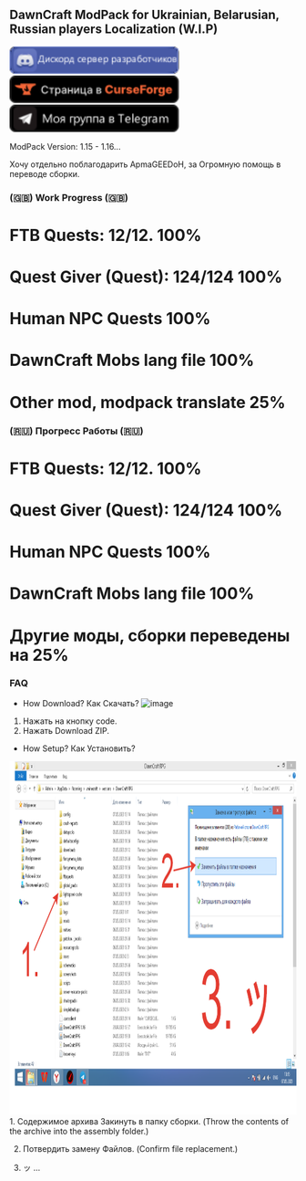 ## DawnCraft ModPack for Ukrainian, Belarusian, Russian players Localization (W.I.P)

<a href="https://www.curseforge.com/linkout?remoteUrl=https%253a%252f%252fdiscord.com%252finvite%252fUjPx5jzd3m">
    <img height="48" img src="Для Github/Discord.png">
</a>
<a href="https://www.curseforge.com/minecraft/modpacks/dawn-craft">
    <img height="48" img src="Для Github/curseforge.png">
</a>
<a href="https://t.me/ItDanieru">
    <img height="48" img src="Для Github/Telegram.png">
</a>

ModPack Version: 1.15 - 1.16...

Хочу отдельно поблагодарить АpmaGEEDoH, за Огромную помощь в переводе сборки.



### (🇬🇧) Work Progress  (🇬🇧)
# FTB Quests: 12/12. 100%
# Quest Giver (Quest): 124/124 100%
# Human NPC Quests 100%
# DawnCraft Mobs lang file 100%
# Other mod, modpack translate 25%

### (🇷🇺) Прогресс Работы  (🇷🇺)
# FTB Quests: 12/12. 100%
# Quest Giver (Quest): 124/124 100%
# Human NPC Quests 100%
# DawnCraft Mobs lang file 100%
# Другие моды, сборки переведены на 25%

### FAQ
- How Download? Как Скачать?
![image](https://user-images.githubusercontent.com/54354556/236098543-9721d28f-30d3-41e7-8386-f704b45d3036.png)
1. Нажать на кнопку code.
2. Нажать Download ZIP.
- How Setup? Как Установить?
<img height="620" img src="Для Github/2023-05-07_13-15-49.png">
1. Содержимое архива Закинуть в папку сборки. (Throw the contents of the archive into the assembly folder.)

2. Потвердить замену Файлов. (Confirm file replacement.)

3. ッ
 ...
